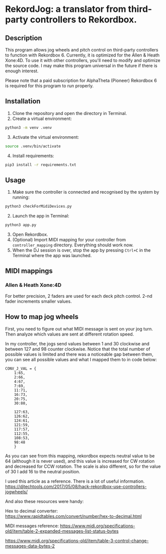 # RekordJog: a translator from third-party controllers to Rekordbox.

## Description

This program allows jog wheels and pitch control on third-party controllers to function with Rekordbox 6. Currently, it is optimized for the Allen & Heath Xone:4D. To use it with other controllers, you'll need to modify and optimize the source code. I may make this program universal in the future if there is enough interest.

Please note that a paid subscription for AlphaTheta (Pioneer) Rekordbox 6 is required for this program to run properly.

## Installation

1. Clone the repository and open the directory in Terminal.
2. Create a virtual environment:
```bash
python3 -m venv .venv
```
3. Activate the virtual environment:
```bash
source .venv/bin/activate
```
4. Install requirements:
```bash
pip3 install -r requirements.txt
```
## Usage

1. Make sure the controller is connected and recognised by the system by running:
```bash
python3 checkForMidiDevices.py
```
2. Launch the app in Terminal:
```bash
python3 app.py
```
3. Open Rekordbox.
4. (Optional) Import MIDI mapping for your controller from `controller_mapping` directory. Everything should work now.
5. When the DJ session is over, stop the app by pressing `Ctrl+C` in the Terminal where the app was launched.

## MIDI mappings

### Allen & Heath Xone:4D

For better precision, 2 faders are used for each deck pitch control. 2-nd fader increments smaller values.

## How to map jog wheels

First, you need to figure out what MIDI message is sent on your jog turn. Then analyze which values are sent at different rotation speed.

In my controller, the jogs send values between 1 and 30 clockwise and between 127 and 98 counter clockwise. Notice that the total number of possible values is limited and there was a noticeable gap between them, you can see all possible values and what I mapped them to in code below:

```
CONV_J_VAL = {
    1:65,
    2:66,
    4:67,
    7:69,
    11:71,
    16:73,
    20:75,
    30:80,
    
    127:63,
    126:62,
    124:61,
    121:59,
    117:57,
    112:55,
    108:53,
    98:48
    }
```

As you can see from this mapping, rekordbox expects neutral value to be 64 (although it is never used), and this value is increased for CW rotation and decreased for CCW rotation. The scale is also different, so for the value of 30 I add 16 to the neutral position.

I used this article as a reference. There is a lot of useful information. https://djtechtools.com/2017/05/08/hack-rekordbox-use-controllers-jogwheels/

And also these resources were handy:

Hex to decimal converter: https://www.rapidtables.com/convert/number/hex-to-decimal.html

MIDI messages reference: https://www.midi.org/specifications-old/item/table-2-expanded-messages-list-status-bytes

https://www.midi.org/specifications-old/item/table-3-control-change-messages-data-bytes-2
